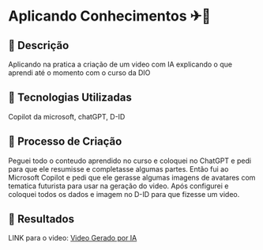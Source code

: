 
# Aplicando Conhecimentos ✈🚀

## 📒 Descrição
Aplicando na pratica a criação de um video com IA explicando o que aprendi até o momento com o curso da DIO

## 🤖 Tecnologias Utilizadas
Copilot da microsoft, 
chatGPT, 
D-ID 

## 🧐 Processo de Criação
Peguei todo o conteudo aprendido no curso e coloquei no ChatGPT e pedi para que ele resumisse e completasse algumas partes.
Então fui ao Microsoft Copilot e pedi que ele gerasse algumas imagens de avatares com tematica futurista para usar na geração do video.
Após configurei e coloquei todos os dados e imagem no D-ID para que fizesse um video.

## 🚀 Resultados
LINK para o video: [Video Gerado por IA](https://studio.d-id.com/share?id=841ce1385d70c68fbb5f088b33a356ca&utm_source=copy)
